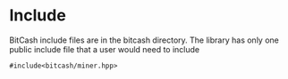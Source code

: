 # Include

BitCash include files are in the bitcash directory. The library has only one public
include file that a user would need to include

`#include<bitcash/miner.hpp>`
